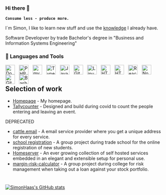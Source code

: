 ### Hi there 👋

**`Consume less - produce more.`**

I´m Simon, I like to learn new stuff and use the [knowledge](https://www.youtube.com/watch?v=Cv1RJTHf5fk&t=11s) I already have.

Software Developver by trade
Bachelor's degree in "Business and Information Systems Engineering"

### 🧰 Languages and Tools
          
<a href="https://www.docker.com/" rel="noopener"><img align="left" alt="Docker" width="30px" style="padding-right:10px;" src="https://cdn.jsdelivr.net/gh/devicons/devicon/icons/docker/docker-original.svg" /></a>
<a href="https://www.php.net/" rel="noopener"><img align="left" alt="PHP" width="30px" style="padding-right:10px;" src="https://cdn.jsdelivr.net/gh/devicons/devicon/icons/php/php-original.svg" /></a>
<a href="https://www.mysql.com/" rel="noopener"><img align="left" alt="mysql" width="30px" style="padding-right:10px;" src="https://cdn.jsdelivr.net/gh/devicons/devicon/icons/mysql/mysql-original-wordmark.svg" /></a>
<a href="https://www.typescriptlang.org/" rel="noopener"><img align="left" alt="TypeScript" width="30px" style="padding-right:10px;" src="https://cdn.jsdelivr.net/gh/devicons/devicon/icons/typescript/typescript-plain.svg" /></a>
<a href="https://developer.mozilla.org/en-US/docs/Web/JavaScript" rel="noopener"><img align="left" alt="JavaScript" width="30px" style="padding-right:10px;" src="https://cdn.jsdelivr.net/gh/devicons/devicon/icons/javascript/javascript-plain.svg" /></a>
<a href="https://git-scm.com/" rel="noopener"><img align="left" alt="Git" width="30px" style="padding-right:10px;" src="https://cdn.jsdelivr.net/gh/devicons/devicon/icons/git/git-original.svg" /></a>
<a href="https://www.kernel.org/" rel="noopener"><img align="left" alt="Linux" width="30px" style="padding-right:10px;" src="https://cdn.jsdelivr.net/gh/devicons/devicon/icons/linux/linux-original.svg" /></a>
<a href="https://html.spec.whatwg.org/multipage/" rel="noopener"><img align="left" alt="HTML" width="30px" style="padding-right:10px;" src="https://cdn.jsdelivr.net/gh/devicons/devicon/icons/html5/html5-plain.svg" /></a>
<a href="https://kit.svelte.dev/" rel="noopener"><img align="left" alt="HTML" width="30px" style="padding-right:10px;" src="https://cdn.jsdelivr.net/gh/devicons/devicon@latest/icons/svelte/svelte-original.svg" /></a>
<a href="https://react.dev/" rel="noopener"><img align="left" alt="React" width="30px" style="padding-right:10px;" src="https://cdn.jsdelivr.net/gh/devicons/devicon/icons/react/react-original.svg" /></a>
<a href="https://nodejs.org/" rel="noopener"><img align="left" alt="NodeJS" width="30px" style="padding-right:10px;" src="https://cdn.jsdelivr.net/gh/devicons/devicon/icons/nodejs/nodejs-original.svg" /></a>
<a href="https://github.com/" rel="noopener"><img align="left" alt="GitHub" width="30px" style="padding-right:10px;" src="https://cdn.jsdelivr.net/gh/devicons/devicon/icons/github/github-original.svg" /></a>
<a href="https://en.wikipedia.org/wiki/Bash_(Unix_shell)" rel="noopener"><img align="left" alt="Bash" width="30px" style="padding-right:10px;" src="https://cdn.jsdelivr.net/gh/devicons/devicon/icons/bash/bash-original.svg" /></a>
<br />
<br />

## Selection of work

- [Homepage](https://simonhaas.eu/) - My homepage.
- [Tallycounter](https://simonhaas.github.io/tallycounter/) - Designed and build during covid to count the people entering and leaving an event.

DEPRECATED
- [cattle.email](https://www.cattle.email/) - A email service provider where you get a unique address for every service.
- [school registration](https://schulanmeldung.bs1-bt.de/) - A group project during trade school for the online registration of new students. 
- [Homeserver](https://github.com/SimonHaas/homeserver) - An ever growing collection of self hosted services embedded in an elegant and extensible setup for personal use.
- [margin-risk-calculator](https://www.npmjs.com/package/@simonhaas/wpk-rechner) - A group project during college for risk management when taking out a loan against your stock portfolio.

#

[![SimonHaas's GitHub stats](https://github-readme-stats.vercel.app/api?username=simonhaas&show_icons=true&count_private=true&theme=dark)](https://github.com/anuraghazra/github-readme-stats)

<!--
**SimonHaas/SimonHaas** is a ✨ _special_ ✨ repository because its `README.md` (this file) appears on your GitHub profile.

Here are some ideas to get you started:

- 🔭 I’m currently working on ...
- 🌱 I’m currently learning ...
- 👯 I’m looking to collaborate on ...
- 🤔 I’m looking for help with ...
- 💬 Ask me about ...
- 📫 How to reach me: ...
- 😄 Pronouns: ...
- ⚡ Fun fact: ...
-->
